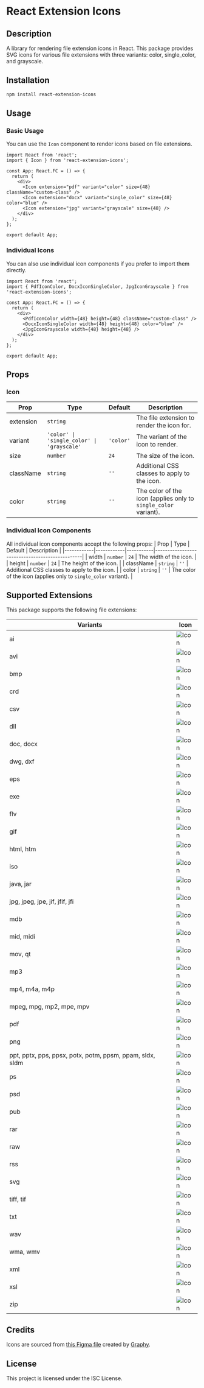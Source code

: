 
# React Extension Icons

## Description
A library for rendering file extension icons in React. This package provides SVG icons for various file extensions with three variants: color, single_color, and grayscale.

## Installation
```bash
npm install react-extension-icons
```

## Usage

### Basic Usage
You can use the `Icon` component to render icons based on file extensions.

```tsx
import React from 'react';
import { Icon } from 'react-extension-icons';

const App: React.FC = () => {
  return (
    <div>
      <Icon extension="pdf" variant="color" size={48} className="custom-class" />
      <Icon extension="docx" variant="single_color" size={48} color="blue" />
      <Icon extension="jpg" variant="grayscale" size={48} />
    </div>
  );
};

export default App;
```

### Individual Icons
You can also use individual icon components if you prefer to import them directly.

```tsx
import React from 'react';
import { PdfIconColor, DocxIconSingleColor, JpgIconGrayscale } from 'react-extension-icons';

const App: React.FC = () => {
  return (
    <div>
      <PdfIconColor width={48} height={48} className="custom-class" />
      <DocxIconSingleColor width={48} height={48} color="blue" />
      <JpgIconGrayscale width={48} height={48} />
    </div>
  );
};

export default App;
```

## Props

### Icon
| Prop       | Type                       | Default   | Description                                    |
|------------|----------------------------|-----------|------------------------------------------------|
| extension  | `string`                   |           | The file extension to render the icon for.     |
| variant    | `'color' \| 'single_color' \| 'grayscale'` | `'color'` | The variant of the icon to render.             |
| size       | `number`                   | `24`      | The size of the icon.                          |
| className  | `string`                   | `''`      | Additional CSS classes to apply to the icon.   |
| color      | `string`                   | `''`      | The color of the icon (applies only to `single_color` variant).   |

### Individual Icon Components
All individual icon components accept the following props:
| Prop       | Type       | Default   | Description                                    |
|------------|------------|-----------|------------------------------------------------|
| width      | `number`   | `24`      | The width of the icon.                         |
| height     | `number`   | `24`      | The height of the icon.                        |
| className  | `string`   | `''`      | Additional CSS classes to apply to the icon.   |
| color      | `string`   | `''`      | The color of the icon (applies only to `single_color` variant).   |

## Supported Extensions
This package supports the following file extensions:

| Variants | Icon |
|----------|------|
| ai | ![Icon](https://raw.githubusercontent.com/Jcampillo1207/react-extension-icons/12d01a415b63cf18e176d7b0596884b02e303775/svg/color/AI.svg) |
| avi | ![Icon](https://raw.githubusercontent.com/Jcampillo1207/react-extension-icons/12d01a415b63cf18e176d7b0596884b02e303775/svg/color/AVI.svg) |
| bmp | ![Icon](https://raw.githubusercontent.com/Jcampillo1207/react-extension-icons/12d01a415b63cf18e176d7b0596884b02e303775/svg/color/BMP.svg) |
| crd | ![Icon](https://raw.githubusercontent.com/Jcampillo1207/react-extension-icons/12d01a415b63cf18e176d7b0596884b02e303775/svg/color/CRD.svg) |
| csv | ![Icon](https://raw.githubusercontent.com/Jcampillo1207/react-extension-icons/12d01a415b63cf18e176d7b0596884b02e303775/svg/color/CSV.svg) |
| dll | ![Icon](https://raw.githubusercontent.com/Jcampillo1207/react-extension-icons/12d01a415b63cf18e176d7b0596884b02e303775/svg/color/DLL.svg) |
| doc, docx | ![Icon](https://raw.githubusercontent.com/Jcampillo1207/react-extension-icons/12d01a415b63cf18e176d7b0596884b02e303775/svg/color/DOC.svg) |
| dwg, dxf | ![Icon](https://raw.githubusercontent.com/Jcampillo1207/react-extension-icons/12d01a415b63cf18e176d7b0596884b02e303775/svg/color/DWG.svg) |
| eps | ![Icon](https://raw.githubusercontent.com/Jcampillo1207/react-extension-icons/12d01a415b63cf18e176d7b0596884b02e303775/svg/color/EPS.svg) |
| exe | ![Icon](https://raw.githubusercontent.com/Jcampillo1207/react-extension-icons/12d01a415b63cf18e176d7b0596884b02e303775/svg/color/EXE.svg) |
| flv | ![Icon](https://raw.githubusercontent.com/Jcampillo1207/react-extension-icons/12d01a415b63cf18e176d7b0596884b02e303775/svg/color/FLV.svg) |
| gif | ![Icon](https://raw.githubusercontent.com/Jcampillo1207/react-extension-icons/12d01a415b63cf18e176d7b0596884b02e303775/svg/color/GIF.svg) |
| html, htm | ![Icon](https://raw.githubusercontent.com/Jcampillo1207/react-extension-icons/12d01a415b63cf18e176d7b0596884b02e303775/svg/color/HTML.svg) |
| iso | ![Icon](https://raw.githubusercontent.com/Jcampillo1207/react-extension-icons/12d01a415b63cf18e176d7b0596884b02e303775/svg/color/ISO.svg) |
| java, jar | ![Icon](https://raw.githubusercontent.com/Jcampillo1207/react-extension-icons/12d01a415b63cf18e176d7b0596884b02e303775/svg/color/JAVA.svg) |
| jpg, jpeg, jpe, jif, jfif, jfi | ![Icon](https://raw.githubusercontent.com/Jcampillo1207/react-extension-icons/12d01a415b63cf18e176d7b0596884b02e303775/svg/color/JPG.svg) |
| mdb | ![Icon](https://raw.githubusercontent.com/Jcampillo1207/react-extension-icons/12d01a415b63cf18e176d7b0596884b02e303775/svg/color/MDB.svg) |
| mid, midi | ![Icon](https://raw.githubusercontent.com/Jcampillo1207/react-extension-icons/12d01a415b63cf18e176d7b0596884b02e303775/svg/color/MID.svg) |
| mov, qt | ![Icon](https://raw.githubusercontent.com/Jcampillo1207/react-extension-icons/12d01a415b63cf18e176d7b0596884b02e303775/svg/color/MOV.svg) |
| mp3 | ![Icon](https://raw.githubusercontent.com/Jcampillo1207/react-extension-icons/12d01a415b63cf18e176d7b0596884b02e303775/svg/color/MP3.svg) |
| mp4, m4a, m4p | ![Icon](https://raw.githubusercontent.com/Jcampillo1207/react-extension-icons/12d01a415b63cf18e176d7b0596884b02e303775/svg/color/MP4.svg) |
| mpeg, mpg, mp2, mpe, mpv | ![Icon](https://raw.githubusercontent.com/Jcampillo1207/react-extension-icons/12d01a415b63cf18e176d7b0596884b02e303775/svg/color/MPEG.svg) |
| pdf | ![Icon](https://raw.githubusercontent.com/Jcampillo1207/react-extension-icons/12d01a415b63cf18e176d7b0596884b02e303775/svg/color/PDF.svg) |
| png | ![Icon](https://raw.githubusercontent.com/Jcampillo1207/react-extension-icons/12d01a415b63cf18e176d7b0596884b02e303775/svg/color/PNG.svg) |
| ppt, pptx, pps, ppsx, potx, potm, ppsm, ppam, sldx, sldm | ![Icon](https://raw.githubusercontent.com/Jcampillo1207/react-extension-icons/12d01a415b63cf18e176d7b0596884b02e303775/svg/color/PPT.svg) |
| ps | ![Icon](https://raw.githubusercontent.com/Jcampillo1207/react-extension-icons/12d01a415b63cf18e176d7b0596884b02e303775/svg/color/PS.svg) |
| psd | ![Icon](https://raw.githubusercontent.com/Jcampillo1207/react-extension-icons/12d01a415b63cf18e176d7b0596884b02e303775/svg/color/PSD.svg) |
| pub | ![Icon](https://raw.githubusercontent.com/Jcampillo1207/react-extension-icons/12d01a415b63cf18e176d7b0596884b02e303775/svg/color/PUB.svg) |
| rar | ![Icon](https://raw.githubusercontent.com/Jcampillo1207/react-extension-icons/12d01a415b63cf18e176d7b0596884b02e303775/svg/color/RAR.svg) |
| raw | ![Icon](https://raw.githubusercontent.com/Jcampillo1207/react-extension-icons/12d01a415b63cf18e176d7b0596884b02e303775/svg/color/RAW.svg) |
| rss | ![Icon](https://raw.githubusercontent.com/Jcampillo1207/react-extension-icons/12d01a415b63cf18e176d7b0596884b02e303775/svg/color/RSS.svg) |
| svg | ![Icon](https://raw.githubusercontent.com/Jcampillo1207/react-extension-icons/12d01a415b63cf18e176d7b0596884b02e303775/svg/color/SVG.svg) |
| tiff, tif | ![Icon](https://raw.githubusercontent.com/Jcampillo1207/react-extension-icons/12d01a415b63cf18e176d7b0596884b02e303775/svg/color/TIFF.svg) |
| txt | ![Icon](https://raw.githubusercontent.com/Jcampillo1207/react-extension-icons/12d01a415b63cf18e176d7b0596884b02e303775/svg/color/TXT.svg) |
| wav | ![Icon](https://raw.githubusercontent.com/Jcampillo1207/react-extension-icons/12d01a415b63cf18e176d7b0596884b02e303775/svg/color/WAV.svg) |
| wma, wmv | ![Icon](https://raw.githubusercontent.com/Jcampillo1207/react-extension-icons/12d01a415b63cf18e176d7b0596884b02e303775/svg/color/WMA.svg) |
| xml | ![Icon](https://raw.githubusercontent.com/Jcampillo1207/react-extension-icons/12d01a415b63cf18e176d7b0596884b02e303775/svg/color/XML.svg) |
| xsl | ![Icon](https://raw.githubusercontent.com/Jcampillo1207/react-extension-icons/12d01a415b63cf18e176d7b0596884b02e303775/svg/color/XSL.svg) |
| zip | ![Icon](https://raw.githubusercontent.com/Jcampillo1207/react-extension-icons/12d01a415b63cf18e176d7b0596884b02e303775/svg/color/ZIP.svg) |

## Credits
Icons are sourced from [this Figma file](https://www.figma.com/community/file/1113398399853613530/40-file-type-file-extension-icon) created by [Graphy](https://www.figma.com/@graphy918).

## License
This project is licensed under the ISC License.
